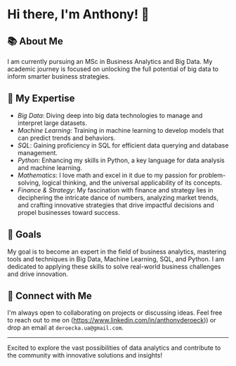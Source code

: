 # Hi there, I'm Anthony! 👋

## 📚 About Me
I am currently pursuing an MSc in Business Analytics and Big Data. My academic journey is focused on unlocking the full potential of big data to inform smarter business strategies.

## 🚀 My Expertise
- *Big Data*: Diving deep into big data technologies to manage and interpret large datasets.
- *Machine Learning*: Training in machine learning to develop models that can predict trends and behaviors.
- *SQL*: Gaining proficiency in SQL for efficient data querying and database management.
- *Python*: Enhancing my skills in Python, a key language for data analysis and machine learning.
- *Mathematics*: I love math and excel in it due to my passion for problem-solving, logical thinking, and the universal applicability of its concepts.
- *Finance & Strategy*: My fascination with finance and strategy lies in deciphering the intricate dance of numbers, analyzing market trends, and crafting innovative strategies that drive impactful decisions and propel businesses toward success.

## 🎯 Goals
My goal is to become an expert in the field of business analytics, mastering tools and techniques in Big Data, Machine Learning, SQL, and Python. I am dedicated to applying these skills to solve real-world business challenges and drive innovation.

## 🤝 Connect with Me
I'm always open to collaborating on projects or discussing ideas. Feel free to reach out to me on (https://www.linkedin.com/in/anthonyderoeck)) or drop an email at `deroecka.ua@gmail.com`.

---

Excited to explore the vast possibilities of data analytics and contribute to the community with innovative solutions and insights!
